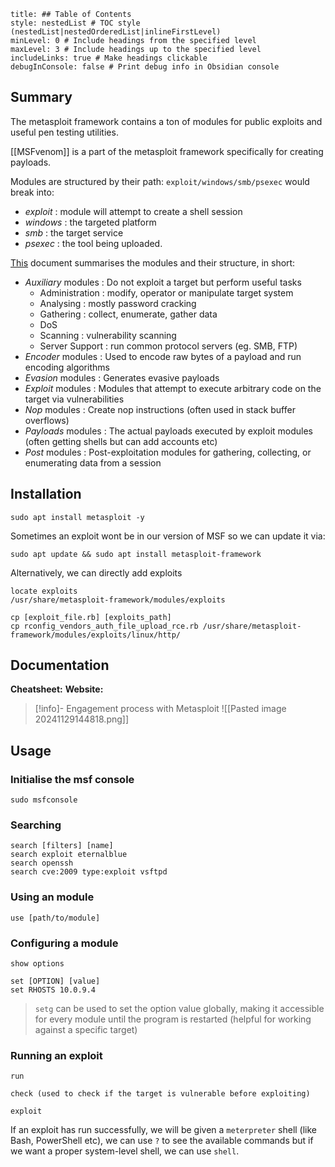 ```table-of-contents
title: ## Table of Contents
style: nestedList # TOC style (nestedList|nestedOrderedList|inlineFirstLevel)
minLevel: 0 # Include headings from the specified level
maxLevel: 3 # Include headings up to the specified level
includeLinks: true # Make headings clickable
debugInConsole: false # Print debug info in Obsidian console
```

## Summary
The metasploit framework contains a ton of modules for public exploits and useful pen testing utilities.

[[MSFvenom]] is a part of the metasploit framework specifically for creating payloads.

Modules are structured by their path:
`exploit/windows/smb/psexec` would break into:
- *exploit* : module will attempt to create a shell session
- *windows* : the targeted platform
- *smb* : the target service
- *psexec* : the tool being uploaded.

[This](https://docs.metasploit.com/docs/modules.html) document summarises the modules and their structure, in short:
- *Auxiliary* modules : Do not exploit a target but perform useful tasks
	- Administration : modify, operator or manipulate target system
	- Analysing : mostly password cracking
	- Gathering : collect, enumerate, gather data
	- DoS
	- Scanning : vulnerability scanning
	- Server Support : run common protocol servers (eg. SMB, FTP)
- *Encoder* modules : Used to encode raw bytes of a payload and run encoding algorithms
- *Evasion* modules : Generates evasive payloads
- *Exploit* modules : Modules that attempt to execute arbitrary code on the target via vulnerabilities
- *Nop* modules : Create nop instructions (often used in stack buffer overflows)
- *Payloads* modules : The actual payloads executed by exploit modules (often getting shells but can add accounts etc)
- *Post* modules : Post-exploitation modules for gathering, collecting, or enumerating data from a session
## Installation
```
sudo apt install metasploit -y
```
Sometimes an exploit wont be in our version of MSF so we can update it via:
```
sudo apt update && sudo apt install metasploit-framework
```
Alternatively, we can directly add exploits
```
locate exploits
/usr/share/metasploit-framework/modules/exploits

cp [exploit_file.rb] [exploits_path]
cp rconfig_vendors_auth_file_upload_rce.rb /usr/share/metasploit-framework/modules/exploits/linux/http/
```
## Documentation
**Cheatsheet:** 
**Website:** 

> [!info]- Engagement process with Metasploit
> ![[Pasted image 20241129144818.png]]

## Usage
### Initialise the msf console
```
sudo msfconsole
```

### Searching
```
search [filters] [name]
search exploit eternalblue
search openssh
search cve:2009 type:exploit vsftpd
```

### Using an module
```
use [path/to/module]
```

### Configuring a module
```
show options

set [OPTION] [value]
set RHOSTS 10.0.9.4
```
> `setg` can be used to set the option value globally, making it accessible for every module until the program is restarted (helpful for working against a specific target)
### Running an exploit
```
run

check (used to check if the target is vulnerable before exploiting)

exploit
```

If an exploit has run successfully, we will be given a `meterpreter` shell (like Bash, PowerShell etc), we can use `?` to see the available commands but if we want a proper system-level shell, we can use `shell`.